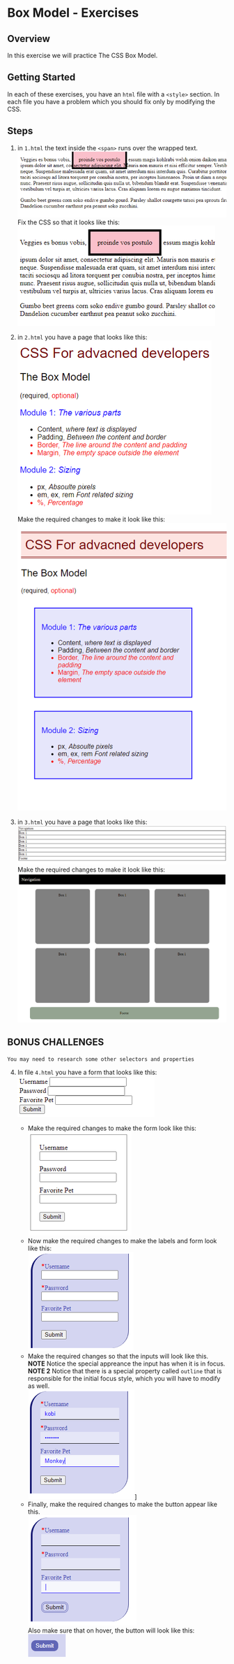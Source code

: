# Box Model - Exercises

## Overview
In this exercise we will practice The CSS Box Model.

## Getting Started
In each of these exercises, you have an `html` file with a `<style>` section. In each file you have a problem which you should fix only by modifying the CSS.

## Steps
1. in `1.html` the text inside the `<span>` runs over the wrapped text. <br>![problem](images/1.1.png)<br> Fix the CSS so that it looks like this: <br>![Solution](images/1.2.png)

2. in `2.html` you have a page that looks like this:<br> ![problem](images/2.1.png)<br> Make the required changes to make it look like this: <br>![solution](images/2.2.png)

3. in `3.html` you have a page that looks like this: <br>![problem](images/3.1.png)<br> Make the required changes to make it look like this:<br> ![solution](images/3.2.png)

## BONUS CHALLENGES
~~~
You may need to research some other selectors and properties
~~~
4. In file `4.html` you have a form that looks like this:<br> ![problem](images/4.1.png)

    - Make the required changes to make the form look like this:<br>
     ![step2](images/4.2.png)
    - Now make the required changes to make the labels and form look like this:<br>
    ![step3](images/4.3.png)
    - Make the required changes so that the inputs will look like this. **NOTE** Notice the special appreance the input has when it is in focus. **NOTE 2** Notice that there is a special property called `outline` that is responsible for the initial focus style, which you will have to modify as well.<br>
    ![step4](images/4.4.png)]
    - Finally, make the required changes to make the button appear like this.<br>
    ![step5](images/4.5.png)<br>
    Also make sure that on hover, the button will look like this: <br>
    ![step6](images/4.6.png)
